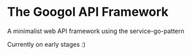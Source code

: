 # The Googol API Framework
A minimalist web API framework using the service-go-pattern

Currently on early stages :)
